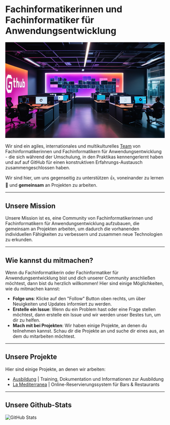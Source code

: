 # Fachinformatikerinnen und Fachinformatiker für Anwendungsentwicklung

![Solution Architects](01-github.png)

Wir sind ein agiles, internationales und multikulturelles [Team](https://github.com/orgs/wearesolutionarchitects/people) von Fachinformatikerinnen und Fachinformatikern für Anwendungsentwicklung - die sich während der Umschulung, in den Praktikas kennengerlernt haben und auf auf GitHub für einen konstruktiven Erfahrungs-Austausch zusammengeschlossen haben.  

Wir sind hier, um uns gegenseitig zu unterstützen 👍, voneinander zu lernen 📖 und **gemeinsam** an Projekten zu arbeiten.

---

## Unsere Mission

Unsere Mission ist es, eine Community von Fachinformatikerinnen und Fachinformatikern für Anwendungsentwicklung aufzubauen, die gemeinsam an Projekten arbeiten, um dadurch die vorhanenden individuellen Fähigkeiten zu verbessern und zusammen neue Technologien zu erkunden.

---

## Wie kannst du mitmachen?

Wenn du Fachinformatikerin oder Fachinformatiker für Anwendungsentwicklung bist und dich unserer Community anschließen möchtest, dann bist du herzlich willkommen! Hier sind einige Möglichkeiten, wie du mitmachen kannst:

- **Folge uns**: Klicke auf den "Follow" Button oben rechts, um über Neuigkeiten und Updates informiert zu werden.
- **Erstelle ein Issue**: Wenn du ein Problem hast oder eine Frage stellen möchtest, dann erstelle ein Issue und wir werden unser Bestes tun, um dir zu helfen.
- **Mach mit bei Projekten**: Wir haben einige Projekte, an denen du teilnehmen kannst. Schau dir die Projekte an und suche dir eines aus, an dem du mitarbeiten möchtest.

---

## Unsere Projekte

Hier sind einige Projekte, an denen wir arbeiten:

- [Ausbildung](https://github.com/wearesolutionarchitects/ausbildung-public) | Training, Dokumentation und Informationen zur Ausbildung
- [La Mediterranea](https://la-mediterranea.eu) | Online-Reservierungssystem für Bars & Restaurants

---

## Unsere Github-Stats

![GitHub Stats](https://github-readme-stats.vercel.app/api?username=wearesolutionarchitects&show_icons=true&theme=radical&count_private=true&hide=prs,issues&hide_title=true)
